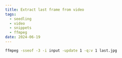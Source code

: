 ```yaml
---
title: Extract last frame from video
tags:
  - seedling
  - video
  - snippets
  - ffmpeg
date: 2024-06-19
---
```

```bash
ffmpeg -sseof -3 -i input -update 1 -q:v 1 last.jpg
```